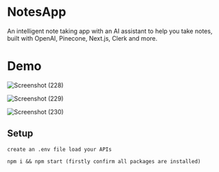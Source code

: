 # NotesApp
An intelligent note taking app with an AI assistant to help you take notes, built with OpenAI,
Pinecone, Next.js, Clerk and more.

# Demo

![Screenshot (228)](https://github.com/AyushKumar-AK/NotesApp/assets/101948218/fa9a0f51-7037-4e05-9a25-a259d4cd5305)

![Screenshot (229)](https://github.com/AyushKumar-AK/NotesApp/assets/101948218/a5f8604a-ad7d-4d43-a977-03fa0ab94969)

![Screenshot (230)](https://github.com/AyushKumar-AK/NotesApp/assets/101948218/21f71e68-8a13-413a-8312-64b1ab05c99f)

## Setup

```
create an .env file load your APIs

```
```
npm i && npm start (firstly confirm all packages are installed)
```
